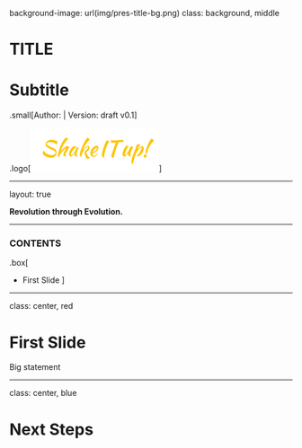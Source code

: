 background-image: url(img/pres-title-bg.png)
class: background, middle

# TITLE

# Subtitle

.small[Author:   |   Version: draft v0.1]

.logo[<img src="img/logo.png"/>]

---
layout: true
<div id="footer-content"><p><strong>Revolution through Evolution.</strong></p></div>

---


### CONTENTS

.box[
* First Slide
]

---

class: center, red

# First Slide

Big statement

---

class: center, blue

# Next Steps
